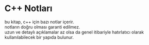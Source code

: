 # C++ Notları

bu kitap, c++ için bazı notlar içerir.  
notların doğru olması garanti edilmez.  
uzun ve detaylı açıklamalar az olsa da genel itibariyle hatırlatıcı olarak kullanılabilecek bir yapıda bulunur.  
 